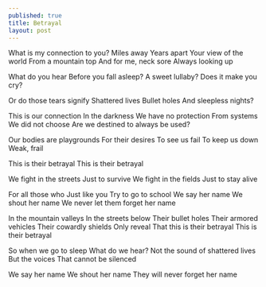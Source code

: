 ```yaml
---
published: true
title: Betrayal
layout: post
---
```

What is my connection to you?
Miles away
Years apart
Your view of the world 
From a mountain top
And for me, neck sore
Always looking up

What do you hear
Before you fall asleep?
A sweet lullaby?
Does it make you cry?

Or do those tears signify
Shattered lives
Bullet holes
And sleepless nights?

This is our connection
In the darkness
We have no protection
From systems
We did not choose
Are we destined to always be used?

Our bodies are playgrounds
For their desires
To see us fail
To keep us down
Weak, frail

This is their betrayal
This is their betrayal

We fight in the streets
Just to survive
We fight in the fields
Just to stay alive

For all those who
Just like you
Try to go to school 
We say her name
We shout her name
We never let them forget her name

In the mountain valleys
In the streets below
Their bullet holes
Their armored vehicles
Their cowardly shields
Only reveal 
That this is their betrayal
This is their betrayal

So when we go to sleep
What do we hear?
Not the sound of shattered lives
But the voices 
That cannot be silenced

We say her name
We shout her name
They will never forget her name